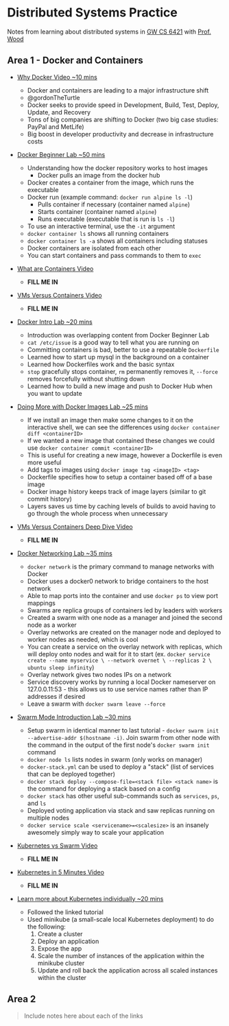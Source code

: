 # Distributed Systems Practice
Notes from learning about distributed systems in [GW CS 6421](https://gwdistsys18.github.io/) with [Prof. Wood](https://faculty.cs.gwu.edu/timwood/)

## Area 1 - Docker and Containers

* [Why Docker Video ~10 mins](https://www.youtube.com/watch?v=RYDHUTHLf8U&t=0s&list=PLBmVKD7o3L8tQzt8QPCINK9wXmKecTHlM&index=23)
  * Docker and containers are leading to a major infrastructure shift
  * @gordonTheTurtle
  * Docker seeks to provide speed in Development, Build, Test, Deploy, Update, and Recovery
  * Tons of big companies are shifting to Docker (two big case studies: PayPal and MetLife)
  * Big boost in developer productivity and decrease in infrastructure costs

* [Docker Beginner Lab ~50 mins](https://training.play-with-docker.com/ops-s1-hello/)
  * Understanding how the docker repository works to host images
    * Docker pulls an image from the docker hub
  * Docker creates a container from the image, which runs the executable
  * Docker run (example command: `docker run alpine ls -l`)
    * Pulls container if necessary (container named `alpine`)
    * Starts container (container named `alpine`)
    * Runs executable (executable that is run is `ls -l`)
  * To use an interactive terminal, use the `-it` argument
  * `docker container ls` shows all running containers
  * `docker container ls -a` shows all containers including statuses
  * Docker containers are isolated from each other
  * You can start containers and pass commands to them to `exec`

* [What are Containers Video](https://www.youtube.com/watch?v=EnJ7qX9fkcU)
  * **FILL ME IN**

* [VMs Versus Containers Video](https://www.youtube.com/watch?v=L1ie8negCjc)
  * **FILL ME IN**

* [Docker Intro Lab ~20 mins](https://training.play-with-docker.com/beginner-linux/)
  * Introduction was overlapping content from Docker Beginner Lab
  * `cat /etc/issue` is a good way to tell what you are running on
  * Committing containers is bad, better to use a repeatable `Dockerfile`
  * Learned how to start up mysql in the background on a container
  * Learned how Dockerfiles work and the basic syntax
  * `stop` gracefully stops container, `rm` permanently removes it, `--force` removes forcefully without shutting down
  * Learned how to build a new image and push to Docker Hub when you want to update

* [Doing More with Docker Images Lab ~25 mins](https://training.play-with-docker.com/ops-s1-images/)
  * If we install an image then make some changes to it on the interactive shell, we can see the differences using `docker container diff <containerID>`
  * If we wanted a new image that contained these changes we could use `docker container commit <containerID>`
  * This is useful for creating a new image, however a Dockerfile is even more useful
  * Add tags to images using `docker image tag <imageID> <tag>`
  * Dockerfile specifies how to setup a container based off of a base image
  * Docker image history keeps track of image layers (similar to git commit history)
  * Layers saves us time by caching levels of builds to avoid having to go through the whole process when unnecessary

* [VMs Versus Containers Deep Dive Video](https://www.youtube.com/watch?v=PoiXuVnSxfE)
  * **FILL ME IN**

* [Docker Networking Lab ~35 mins](https://training.play-with-docker.com/docker-networking-hol/)
  * `docker network` is the primary command to manage networks with Docker
  * Docker uses a docker0 network to bridge containers to the host network
  * Able to map ports into the container and use `docker ps` to view port mappings
  * Swarms are replica groups of containers led by leaders with workers
  * Created a swarm with one node as a manager and joined the second node as a worker
  * Overlay networks are created on the manager node and deployed to worker nodes as needed, which is cool
  * You can create a service on the overlay network with replicas, which will deploy onto nodes and wait for it to start (ex. `docker service create --name myservice \
--network overnet \
--replicas 2 \
ubuntu sleep infinity`)
  * Overlay network gives two nodes IPs on a network
  * Service discovery works by running a local Docker nameserver on 127.0.0.11:53 - this allows us to use service names rather than IP addresses if desired
  * Leave a swarm with `docker swarm leave --force`

* [Swarm Mode Introduction Lab ~30 mins](https://training.play-with-docker.com/ops-s1-swarm-intro/)
  * Setup swarm in identical manner to last tutorial - `docker swarm init --advertise-addr $(hostname -i)`.  Join swarm from other node with the command in the output of the first node's `docker swarm init` command
  * `docker node ls` lists nodes in swarm (only works on manager)
  * `docker-stack.yml` can be used to deploy a "stack" (list of services that can be deployed together)
  * `docker stack deploy --compose-file=<stack file> <stack name>` is the command for deploying a stack based on a config
  * `docker stack` has other useful sub-commands such as `services`, `ps`, and `ls`
  * Deployed voting application via stack and saw replicas running on multiple nodes
  * `docker service scale <servicename>=<scalesize>` is an insanely awesomely simply way to scale your application

* [Kubernetes vs Swarm Video](https://www.youtube.com/watch?v=L8xuFG49Fac)
  * **FILL ME IN**

* [Kubernetes in 5 Minutes Video](https://www.youtube.com/watch?v=PH-2FfFD2PU)
  * **FILL ME IN**

* [Learn more about Kubernetes individually ~20 mins](https://kubernetes.io/docs/tutorials/kubernetes-basics/)
  * Followed the linked tutorial
  * Used minikube (a small-scale local Kubernetes deployment) to do the following:
    1. Create a cluster
    2. Deploy an application
    3. Expose the app
    4. Scale the number of instances of the application within the minikube cluster
    5. Update and roll back the application across all scaled instances within the cluster

## Area 2
> Include notes here about each of the links
